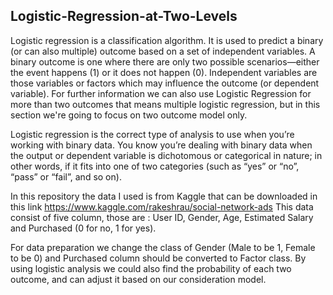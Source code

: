 ## Logistic-Regression-at-Two-Levels

Logistic regression is a classification algorithm. It is used to predict a binary (or can also multiple) outcome 
based on a set of independent variables. A binary outcome is one where there are only two possible scenarios—either 
the event happens (1) or it does not happen (0). Independent variables are those variables or factors which may 
influence the outcome (or dependent variable). For further information we can also use Logistic Regression for more than
two outcomes that means multiple logistic regression, but in this section we're going to focus on two outcome model only. 

Logistic regression is the correct type of analysis to use when 
you’re working with binary data. You know you’re dealing with binary
data when the output or dependent variable is dichotomous or categorical 
in nature; in other words, if it fits into one of two categories (such as “yes” or “no”, “pass” or “fail”, and so on).

In this repository the data I used is from Kaggle that can be downloaded in this link https://www.kaggle.com/rakeshrau/social-network-ads
This data consist of five column, those are : User ID, Gender, Age, Estimated Salary and Purchased (0 for no, 1 for yes).

For data preparation we change the class of Gender (Male to be 1, Female to be 0) and Purchased column should be converted to Factor class.
By using logistic analysis we could also find the probability of each two outcome, and can adjust it based on our consideration model. 

